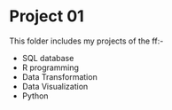 # Project 01

This folder includes my projects of the ff:-

- SQL database
- R programming
- Data Transformation
- Data Visualization
- Python
